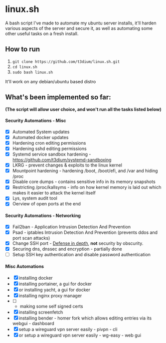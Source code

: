 # linux.sh
A bash script I've made to automate my ubuntu server installs, it'll harden various aspects of the server and secure it, as well as automating some other useful tasks on a fresh install.

## How to run
1) `git clone https://github.com/t3dium/linux.sh.git`
2) `cd linux.sh`
3) `sudo bash linux.sh`

It'll work on any debian/ubuntu based distro

## What's been implemented so far:
**(The script will allow user choice, and won't run all the tasks listed below)**
#### Security Automations - Misc
- [x] Automated System updates
- [x] Automated docker updates
- [x] Hardening cron editing permissions
- [x] Hardening sshd editing permissions
- [x] Systemd service sandbox hardening - https://github.com/t3dium/systemd-sandboxing
- [x] LKRG - prevent changes & exploits to the linux kernel
- [X] Mountpoint hardening - hardening /boot, /boot/efi, and /var and hiding /proc
- [x] Disable core dumps - contains sensitive info in its memory snapshots
- [x] Restricting /proc/kallsyms - info on how kernel memory is laid out which makes it easier to attack the kernel itself
- [x] Lys, system audit tool
- [x] Oerview of open ports at the end 

#### Security Automations - Networking
- [x] Fail2ban - Application Intrusion Detection And Prevention
- [x] Psad - iptables Intrusion Detection And Prevention (prevents ddos and port scan attacks)
- [x] Change SSH port - [Defense in depth](https://en.m.wikipedia.org/wiki/Defense_in_depth_(computing)), **not** security by obscurity.
- [x] Securing dns, dnssec and encryption - partially done
- [ ] Setup SSH key authentication and disable password authentication
 
#### Misc Automations
- [x] installing docker
- [x] installing portainer, a gui for docker
- [x] or installing yacht, a gui for docker
- [x] installing nginx proxy manager 
- [ ] + making some self signed certs
- [x] installing screenfetch
- [x] installing bender - homer fork which allows editing entries via its webgui - dashboard
- [x] setup a wireguard vpn server easily - pivpn - cli
- [x] or setup a wireguard vpn server easily - wg-easy - web gui
